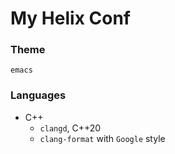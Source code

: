 # My Helix Conf

### Theme

`emacs`

### Languages

- C++
  - `clangd`, C++20
  - `clang-format` with `Google` style
